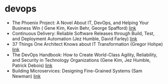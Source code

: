 # devops
- The Phoenix Project: A Novel About IT, DevOps, and Helping Your Business Win ( Gene Kim, Kevin Behr, George Spafford) [link](https://www.goodreads.com/book/show/17255186-the-phoenix-project)
- Continuous Delivery: Reliable Software Releases through Build, Test, and Deployment Automation (Jez Humble, David Farley) [link](https://www.goodreads.com/book/show/8686650-continuous-delivery)
- 37 Things One Architect Knows about IT Transformation (Gregor Hohpe) [link](https://www.goodreads.com/book/show/29499887-37-things-one-architect-knows) 
- The DevOps Handbook: How to Create World-Class Agility, Reliability, and Security in Technology Organizations (Gene Kim, Jez Humble, Patrick Debois) [link](https://www.goodreads.com/book/show/26083308-the-devops-handbook)
- Building Microservices: Designing Fine-Grained Systems (Sam Newman) [link](https://www.goodreads.com/book/show/22512931-building-microservices)